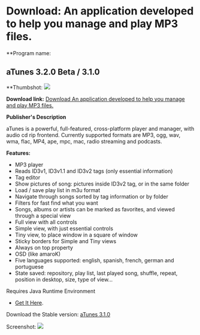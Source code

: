 # Download: An application developed to help you manage and play MP3 files.

**Program name: 

## aTunes 3.2.0 Beta / 3.1.0

  
**Thumbshot: ![](http://www.freewarefiles.com/screenshot/atunes_md.gif)   
  
**Download link:** [Download An application developed to help you manage and play MP3 files.](http://freewares.boysofts.com/ATunes_program_20950.html)  
  


**Publisher's Description**  
  


aTunes is a powerful, full-featured, cross-platform player and manager, with audio cd rip frontend. Currently supported formats are MP3, ogg, wav, wma, flac, MP4, ape, mpc, mac, radio streaming and podcasts. 

**Features:**

  * MP3 player 
  * Reads ID3v1, ID3v1.1 and ID3v2 tags (only essential information) 
  * Tag editor 
  * Show pictures of song: pictures inside ID3v2 tag, or in the same folder 
  * Load / save play list in m3u format 
  * Navigate through songs sorted by tag information or by folder 
  * Filters for fast find what you want 
  * Songs, albums or artists can be marked as favorites, and viewed through a special view 
  * Full view with all controls 
  * Simple view, with just essential controls 
  * Tiny view, to place window in a square of window 
  * Sticky borders for Simple and Tiny views 
  * Always on top property 
  * OSD (like amaroK) 
  * Five languages supported: english, spanish, french, german and portuguese 
  * State saved: repository, play list, last played song, shuffle, repeat, position in desktop, size, type of view... 

Requires Java Runtime Environment

* [Get It Here](http://www.java.com/en/download/manual.jsp). 

Download the Stable version: [aTunes 3.1.0](http://sourceforge.net/projects/atunes/files/atunes/aTunes%203.1.0/aTunes_3.1.0_installer.exe/download)

  
  
Screenshot: ![](http://www.freewarefiles.com/screenshot/atunes.gif)
